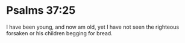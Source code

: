 # Psalms 37:25

I have been young, and now am old, yet I have not seen the righteous forsaken or his children begging for bread.
